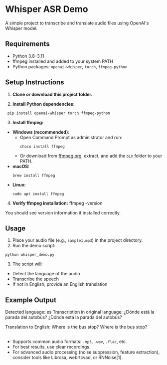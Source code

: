 # Whisper ASR Demo

A simple project to transcribe and translate audio files using OpenAI's Whisper model.

## Requirements

- Python 3.8–3.11
- ffmpeg installed and added to your system PATH
- Python packages: `openai-whisper`, `torch`, `ffmpeg-python`

## Setup Instructions

1. **Clone or download this project folder.**

2. **Install Python dependencies:**
 ```
  pip install openai-whisper torch ffmpeg-python
  ```

3. **Install ffmpeg:**
- **Windows (recommended):**
  - Open Command Prompt as administrator and run:
    ```
    choco install ffmpeg
    ```
  - Or download from [ffmpeg.org](https://ffmpeg.org/download.html), extract, and add the `bin` folder to your PATH.
- **macOS:**  
  ```
  brew install ffmpeg
  ```
- **Linux:**  
  ```
  sudo apt install ffmpeg
  ```

4. **Verify ffmpeg installation:**
   ffmpeg -version

You should see version information if installed correctly.

## Usage

1. Place your audio file (e.g., `sample1.mp3`) in the project directory.
2. Run the demo script:
```
python whisper_demo.py
```
3. The script will:
- Detect the language of the audio
- Transcribe the speech
- If not in English, provide an English translation

## Example Output

Detected language: es
Transcription in original language:
¿Dónde está la parada del autobús? ¿Dónde está la parada del autobús?

Translation to English:
Where is the bus stop? Where is the bus stop?

##
- Supports common audio formats: `.mp3`, `.wav`, `.flac`, etc.
- For best results, use clear recordings.
- For advanced audio processing (noise suppression, feature extraction), consider tools like Librosa, webrtcvad, or RNNoise[1].
